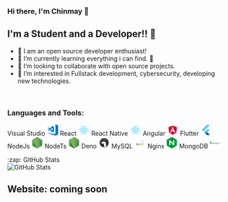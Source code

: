 ### Hi there, I'm Chinmay  👋
## I'm a Student and a Developer!! 👀 

- 🔭 I am an open source developer enthusiast!
- 🌱 I’m currently learning everything i can find. 🤣
- 👯 I’m looking to collaborate with open source projects.
- 🥅 I’m interested in Fullstack development, cybersecurity, developing new technologies.

<br />

### Languages and Tools:

Visual Studio <img alt="Visual Studio Code" width="26px" src="https://raw.githubusercontent.com/github/explore/80688e429a7d4ef2fca1e82350fe8e3517d3494d/topics/visual-studio-code/visual-studio-code.png" />
React <img alt="React" width="26px" src="https://raw.githubusercontent.com/github/explore/80688e429a7d4ef2fca1e82350fe8e3517d3494d/topics/react/react.png" />
React Native <img alt="React Native" width="26px" src="https://raw.githubusercontent.com/github/explore/80688e429a7d4ef2fca1e82350fe8e3517d3494d/topics/react/react.png" />
Angular <img alt="Angular" width="26px" src="https://raw.githubusercontent.com/github/explore/80688e429a7d4ef2fca1e82350fe8e3517d3494d/topics/angular/angular.png" />
Flutter <img alt="Flutter" width="26px" src="https://raw.githubusercontent.com/github/explore/cebd63002168a05a6a642f309227eefeccd92950/topics/flutter/flutter.png" />
NodeJs <img alt="Node.js" width="26px" src="https://raw.githubusercontent.com/github/explore/80688e429a7d4ef2fca1e82350fe8e3517d3494d/topics/nodejs/nodejs.png" />
NodeTs <img alt="Node.ts" width="26px" src="https://raw.githubusercontent.com/github/explore/80688e429a7d4ef2fca1e82350fe8e3517d3494d/topics/nodejs/nodejs.png" />
Deno <img alt="Deno" width="26px" src="https://raw.githubusercontent.com/github/explore/361e2821e2dea67711cde99c9c40ed357061cf27/topics/deno/deno.png" />
MySQL <img alt="MySQL" width="26px" src="https://raw.githubusercontent.com/github/explore/80688e429a7d4ef2fca1e82350fe8e3517d3494d/topics/mysql/mysql.png" />
Nginx <img alt="Nginx" width="26px" src="https://raw.githubusercontent.com/github/explore/85cceaeeaf993ca35664dc37ea24f9237fbbfc14/topics/nginx/nginx.png" />
MongoDB <img alt="Nginx" width="26px" src="https://raw.githubusercontent.com/github/explore/85cceaeeaf993ca35664dc37ea24f9237fbbfc14/topics/mongodb/mongodb.png" />

<summary>:zap: GitHub Stats</summary>
<img alt="GitHub Stats" src="https://github-readme-stats.vercel.app/api?username=ChinmayShringi&show_icons=true&hide_border=true" />


## Website: coming soon

<!---
ChinmayShringi/ChinmayShringi is a ✨ special ✨ repository because its `README.md` (this file) appears on your GitHub profile.
You can click the Preview link to take a look at your changes.
--->
